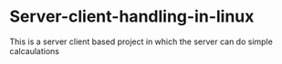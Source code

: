 # Server-client-handling-in-linux
This is a server client based project in which the server can do simple calcaulations
